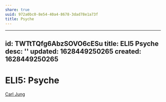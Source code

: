 ```yaml
---
share: true
uuid: 972a0bc0-8e54-40a4-8678-3dad78e1a73f
title: Psyche
---
```

---
id: TWTtTQfg6AbzSOVO6cESu
title: ELI5 Psyche
desc: ''
updated: 1628449250265
created: 1628449250265
---
# ELI5: Psyche
[Carl Jung](/undefined)
